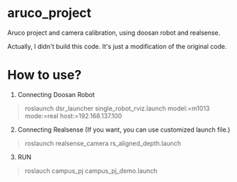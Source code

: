 # aruco_project
Aruco project and camera calibration, using doosan robot and realsense.

Actually, I didn't build this code. It's just a modification of the original code.



# How to use?

1. Connecting Doosan Robot
> roslaunch dsr_launcher single_robot_rviz.launch model:=m1013 mode:=real host:=192.168.137.100
2. Connecting Realsense (If you want, you can use customized launch file.)
> roslaunch realsense_camera rs_aligned_depth.launch
3. RUN
> roslauch campus_pj campus_pj_demo.launch

